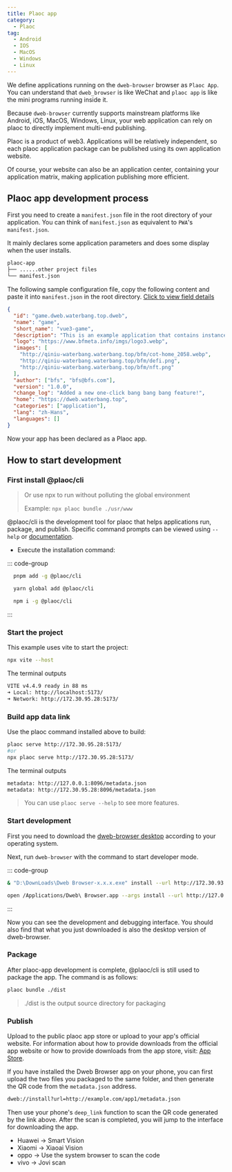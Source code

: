 ```yaml
---
title: Plaoc app
category:
  - Plaoc
tag:
  - Android
  - IOS
  - MacOS
  - Windows
  - Linux
---
```


We define applications running on the `dweb-browser` browser as `Plaoc App`. You can understand that `dweb_browser` is like WeChat and `plaoc app` is like the mini programs running inside it.

Because `dweb-browser` currently supports mainstream platforms like Android, iOS, MacOS, Windows, Linux, your web application can rely on plaoc to directly implement multi-end publishing.

Plaoc is a product of web3. Applications will be relatively independent, so each plaoc application package can be published using its own application website.

Of course, your website can also be an application center, containing your application matrix, making application publishing more efficient.

## Plaoc app development process

First you need to create a `manifest.json` file in the root directory of your application. You can think of `manifest.json` as equivalent to `PWA`'s `manifest.json`.

It mainly declares some application parameters and does some display when the user installs.

```bash
plaoc-app
├── ......other project files
└── manifest.json
```

The following sample configuration file, copy the following content and paste it into `manifest.json` in the root directory. [Click to view field details](../plugin/interface/bfs-meta-data/index.md)

```json
{
  "id": "game.dweb.waterbang.top.dweb",
  "name": "game",
  "short_name": "vue3-game",
  "description": "This is an example application that contains instances of all dweb_plugins components.",
  "logo": "https://www.bfmeta.info/imgs/logo3.webp",
  "images": [
    "http://qiniu-waterbang.waterbang.top/bfm/cot-home_2058.webp",
    "http://qiniu-waterbang.waterbang.top/bfm/defi.png",
    "http://qiniu-waterbang.waterbang.top/bfm/nft.png"
  ],
  "author": ["bfs", "bfs@bfs.com"],
  "version": "1.0.0",
  "change_log": "Added a new one-click bang bang bang feature!",
  "home": "https://dweb.waterbang.top",
  "categories": ["application"],
  "lang": "zh-Hans",
  "languages": []
}
```

Now your app has been declared as a Plaoc app.

## How to start development

### First install @plaoc/cli

> Or use npx to run without polluting the global environment
>
> Example: `npx plaoc bundle ./usr/www`

@plaoc/cli is the development tool for plaoc that helps applications run, package, and publish. Specific command prompts can be viewed using `--help` or [documentation](./cli.md).

- Execute the installation command:

::: code-group
```bash [PNPM]
  pnpm add -g @plaoc/cli
```

```bash [YARN]
  yarn global add @plaoc/cli
```

```bash [NPM]
  npm i -g @plaoc/cli
```

:::

### Start the project

This example uses vite to start the project:

```bash
npx vite --host
```

The terminal outputs

```bash
VITE v4.4.9 ready in 88 ms
➜ Local: http://localhost:5173/
➜ Network: http://172.30.95.28:5173/
```

### Build app data link

Use the plaoc command installed above to build:

```bash
plaoc serve http://172.30.95.28:5173/
#or
npx plaoc serve http://172.30.95.28:5173/
```

The terminal outputs

```bash
metadata: http://127.0.0.1:8096/metadata.json
metadata: http://172.30.95.28:8096/metadata.json
```

> You can use `plaoc serve --help` to see more features.

### Start development

First you need to download the [dweb-browser desktop](https://github.com/BioforestChain/dweb_browser/releases) according to your operating system.

Next, run `dweb-browser` with the command to start developer mode.

::: code-group

```bash [Windows]
& "D:\DownLoads\Dweb Browser-x.x.x.exe" install --url http://172.30.93.43:8096/metadata.json
```

```bash [MacOS]
open /Applications/Dweb\ Browser.app --args install --url http://127.0.0.1:8096/metadata.json
```

:::

Now you can see the development and debugging interface. You should also find that what you just downloaded is also the desktop version of dweb-browser.

### Package

After plaoc-app development is complete, @plaoc/cli is still used to package the app. The command is as follows:

```bash
plaoc bundle ./dist
```

> ./dist is the output source directory for packaging

### Publish

Upload to the public plaoc app store or upload to your app's official website. For information about how to provide downloads from the official app website or how to provide downloads from the app store, visit: [App Store](./app-store.md).

If you have installed the Dweb Browser app on your phone, you can first upload the two files you packaged to the same folder, and then generate the QR code from the `metadata.json` address.

```bash
dweb://install?url=http://example.com/app1/metadata.json
```

Then use your phone's `deep_link` function to scan the QR code generated by the link above. After the scan is completed, you will jump to the interface for downloading the app.

- Huawei -> Smart Vision
- Xiaomi -> Xiaoai Vision
- oppo -> Use the system browser to scan the code
- vivo -> Jovi scan
